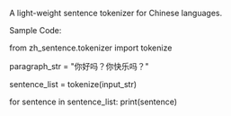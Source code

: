 A light-weight sentence tokenizer for Chinese languages.

Sample Code:

from zh_sentence.tokenizer import tokenize

paragraph_str = "你好吗？你快乐吗？"

sentence_list = tokenize(input_str)

for sentence in sentence_list:
	print(sentence)
